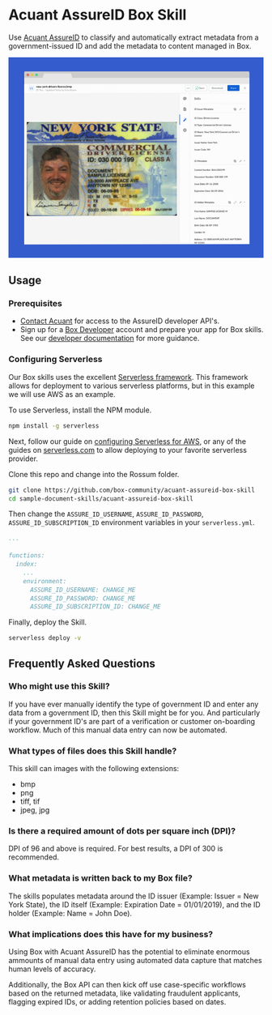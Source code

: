 # Acuant AssureID Box Skill
Use [Acuant AssureID](https://www.acuantcorp.com/products/assureid-identity-verification-software/) to classify and automatically extract metadata from a government-issued ID and add the metadata to content managed in Box.

![Government ID Image](/acuant-assureid-box-skill/images/acuant-assure-id-skill.png)

## Usage

### Prerequisites

* [Contact Acuant](https://www.acuantcorp.com/lets-talk/) for access to the AssureID developer API's.
* Sign up for a [Box Developer](https://developer.box.com/) account and prepare your app for Box skills. See our [developer documentation](https://developer.box.com/docs/box-skills) for more guidance. 

### Configuring Serverless

Our Box skills uses the excellent [Serverless framework](https://serverless.com/). This framework allows for deployment to various serverless platforms, but in this example we will use AWS as an example.

To use Serverless, install the NPM module.

```bash
npm install -g serverless
```

Next, follow our guide on [configuring Serverless for AWS](../AWS_CONFIGURATION.md), or any of the guides on [serverless.com](https://serverless.com/) to allow deploying to your favorite serverless provider.


Clone this repo and change into the Rossum folder.

```bash
git clone https://github.com/box-community/acuant-assureid-box-skill
cd sample-document-skills/acuant-assureid-box-skill
```

Then change the `ASSURE_ID_USERNAME`, `ASSURE_ID_PASSWORD`, `ASSURE_ID_SUBSCRIPTION_ID` environment variables in your `serverless.yml`.

```yaml
...

functions:
  index:
    ...
    environment:
      ASSURE_ID_USERNAME: CHANGE_ME
      ASSURE_ID_PASSWORD: CHANGE_ME
      ASSURE_ID_SUBSCRIPTION_ID: CHANGE_ME
```

Finally, deploy the Skill.

```bash
serverless deploy -v
```

## Frequently Asked Questions

### Who might use this Skill?
If you have ever manually identify the type of government ID and enter any data from a government ID, then this Skill might be for you. And particularly if your government ID's are part of a verification or customer on-boarding workflow. Much of this manual data entry can now be automated.

### What types of files does this Skill handle?
This skill can images with the following extensions:
* bmp
* png
* tiff, tif
* jpeg, jpg

### Is there a required amount of dots per square inch (DPI)?
DPI of 96 and above is required. For best results, a DPI of 300 is recommended.

### What metadata is written back to my Box file?
The skills populates metadata around the ID issuer (Example: Issuer = New York State), the ID itself (Example: Expiration Date = 01/01/2019), and the ID holder (Example: Name = John Doe).

### What implications does this have for my business?
Using Box with Acuant AssureID has the potential to eliminate enormous ammounts of manual data entry using automated data capture that matches human levels of accuracy.

Additionally, the Box API can then kick off use case-specific workflows based on the returned metadata, like validating fraudulent applicants, flagging expired IDs, or adding retention policies based on dates.